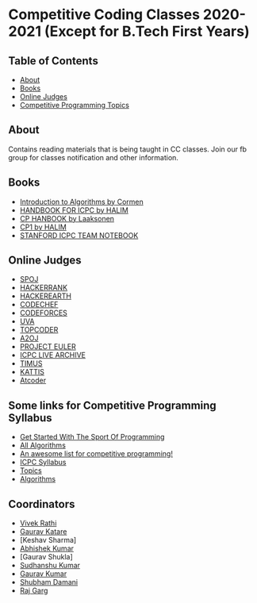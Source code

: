 # Competitive Coding Classes 2020-2021 (Except for B.Tech First Years)

## Table of Contents

- [About](#about)
- [Books](#books)
- [Online Judges](#online-judges)
- [Competitive Programming Topics](#some-links-for-competitive-programming-syllabus)

## About

Contains reading materials that is being taught in CC classes.
Join our fb group for classes notification and other information.

## Books

- [Introduction to Algorithms by Cormen](http://ressources.unisciel.fr/algoprog/s00aaroot/aa00module1/res/%5BCormen-AL2011%5DIntroduction_To_Algorithms-A3.pdf)
- [HANDBOOK FOR ICPC by HALIM](https://drive.google.com/file/d/0B7RBrJBsud5YMEJZVUVmYUNGSzA/view)
- [CP HANBOOK by Laaksonen](https://cses.fi/book/book.pdf)
- [CP1 by HALIM](https://www.comp.nus.edu.sg/~stevenha/myteaching/competitive_programming/cp1.pdf)
- [STANFORD ICPC TEAM NOTEBOOK](https://cs.stanford.edu/group/acm/SLPC/notebook.pdf)

## Online Judges

- [SPOJ](https://www.spoj.com/)
- [HACKERRANK](https://www.hackerrank.com/)
- [HACKEREARTH](https://www.hackerearth.com/)
- [CODECHEF](https://www.codechef.com/)
- [CODEFORCES](https://codeforces.com/)
- [UVA](https://uva.onlinejudge.org/)
- [TOPCODER](https://www.topcoder.com/)
- [A2OJ](https://a2oj.com/)
- [PROJECT EULER](https://projecteuler.net/)
- [ICPC LIVE ARCHIVE](https://icpcarchive.ecs.baylor.edu/)
- [TIMUS](http://acm.timus.ru/)
- [KATTIS](https://open.kattis.com/)
- [Atcoder](https://atcoder.jp/)

## Some links for Competitive Programming Syllabus

- [Get Started With The Sport Of Programming](https://www.codechef.com/guide-to-competitive-programming)
- [All Algorithms](https://discuss.codechef.com/questions/48877/data-structures-and-algorithms)
- [An awesome list for competitive programming!](https://codeforces.com/blog/entry/23054)
- [ICPC Syllabus](https://docs.google.com/document/d/1_dc3Ifg7Gg1LxhiqMMmE9UbTsXpdRiYh4pKILYG2eA4/edit)
- [Topics](https://discuss.codechef.com/questions/18752/what-are-the-must-known-algorithms-for-online-programming-contests)
- [Algorithms](https://cp-algorithms.com/)

## Coordinators

- [Vivek Rathi](https://github.com/vivekrathi53)
- [Gaurav Katare](https://github.com/GauravKatare)
- [Keshav Sharma]
- [Abhishek Kumar](https://github.com/abhishekad7)
- [Gaurav Shukla]
- [Sudhanshu Kumar](https://github.com/sudhanshu6324)
- [Gaurav Kumar](https://github.com/ogauravm)
- [Shubham Damani](https://github.com/shubhamdamani)
- [Raj Garg](https://github.com/rrajgarg)
